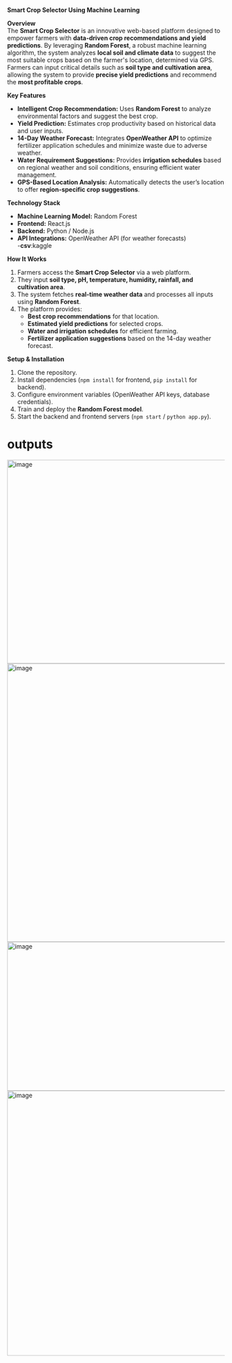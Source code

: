  **Smart Crop Selector Using Machine Learning**  

 **Overview**  
The **Smart Crop Selector** is an innovative web-based platform designed to empower farmers with **data-driven crop recommendations and yield predictions**. By leveraging **Random Forest**, a robust machine learning algorithm, the system analyzes **local soil and climate data** to suggest the most suitable crops based on the farmer's location, determined via GPS. Farmers can input critical details such as **soil type and cultivation area**, allowing the system to provide **precise yield predictions** and recommend the **most profitable crops**.  

 **Key Features**  
- **Intelligent Crop Recommendation:** Uses **Random Forest** to analyze environmental factors and suggest the best crop.  
- **Yield Prediction:** Estimates crop productivity based on historical data and user inputs.  
- **14-Day Weather Forecast:** Integrates **OpenWeather API** to optimize fertilizer application schedules and minimize waste due to adverse weather.  
- **Water Requirement Suggestions:** Provides **irrigation schedules** based on regional weather and soil conditions, ensuring efficient water management.  
- **GPS-Based Location Analysis:** Automatically detects the user’s location to offer **region-specific crop suggestions**.  

 **Technology Stack**  
- **Machine Learning Model:** Random Forest  
- **Frontend:** React.js  
- **Backend:** Python  / Node.js  
- **API Integrations:** OpenWeather API (for weather forecasts)  
-**csv**:kaggle  

 **How It Works**  
1. Farmers access the **Smart Crop Selector** via a web platform.  
2. They input **soil type, pH, temperature, humidity, rainfall, and cultivation area**.  
3. The system fetches **real-time weather data** and processes all inputs using **Random Forest**.  
4. The platform provides:  
   - **Best crop recommendations** for that location.  
   - **Estimated yield predictions** for selected crops.  
   - **Water and irrigation schedules** for efficient farming.  
   - **Fertilizer application suggestions** based on the 14-day weather forecast.  

 **Setup & Installation**  
1. Clone the repository.  
2. Install dependencies (`npm install` for frontend, `pip install` for backend).  
3. Configure environment variables (OpenWeather API keys, database credentials).  
4. Train and deploy the **Random Forest model**.  
5. Start the backend and frontend servers (`npm start` / `python app.py`).

# outputs
<img width="940" height="472" alt="image" src="https://github.com/user-attachments/assets/c54dd27d-e009-462f-a17c-fa9df2e3d5b2" />
<img width="897" height="645" alt="image" src="https://github.com/user-attachments/assets/e8df2b40-d40a-4950-b78b-358284509c30" />
<img width="940" height="345" alt="image" src="https://github.com/user-attachments/assets/11cd3013-0af8-4ecf-aeda-c78a2963a37c" />
<img width="847" height="614" alt="image" src="https://github.com/user-attachments/assets/91352be6-fc5b-487f-a3b9-05d696c422a3" />




 


